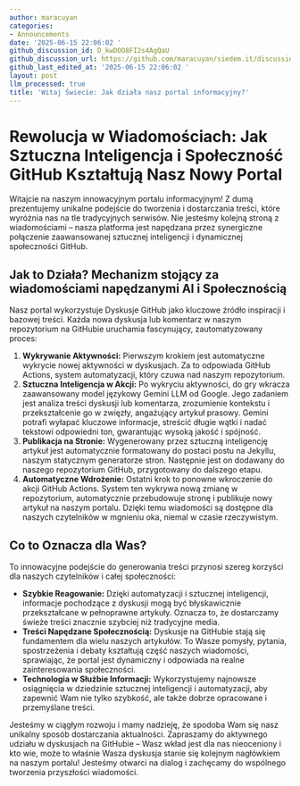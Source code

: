 ```yaml
---
author: maracuyan
categories:
- Announcements
date: '2025-06-15 22:06:02 '
github_discussion_id: D_kwDOO8FI2s4AgQaU
github_discussion_url: https://github.com/maracuyan/siedem.it/discussions/20
github_last_edited_at: '2025-06-15 22:06:02 '
layout: post
llm_processed: true
title: 'Witaj Świecie: Jak działa nasz portal informacyjny?'
---
```


# Rewolucja w Wiadomościach: Jak Sztuczna Inteligencja i Społeczność GitHub Kształtują Nasz Nowy Portal

Witajcie na naszym innowacyjnym portalu informacyjnym! Z dumą prezentujemy unikalne podejście do tworzenia i dostarczania treści, które wyróżnia nas na tle tradycyjnych serwisów. Nie jesteśmy kolejną stroną z wiadomościami – nasza platforma jest napędzana przez synergiczne połączenie zaawansowanej sztucznej inteligencji i dynamicznej społeczności GitHub.

## Jak to Działa? Mechanizm stojący za wiadomościami napędzanymi AI i Społecznością

Nasz portal wykorzystuje Dyskusje GitHub jako kluczowe źródło inspiracji i bazowej treści. Każda nowa dyskusja lub komentarz w naszym repozytorium na GitHubie uruchamia fascynujący, zautomatyzowany proces:

1.  **Wykrywanie Aktywności:** Pierwszym krokiem jest automatyczne wykrycie nowej aktywności w dyskusjach. Za to odpowiada GitHub Actions, system automatyzacji, który czuwa nad naszym repozytorium.
2.  **Sztuczna Inteligencja w Akcji:** Po wykryciu aktywności, do gry wkracza zaawansowany model językowy Gemini LLM od Google. Jego zadaniem jest analiza treści dyskusji lub komentarza, zrozumienie kontekstu i przekształcenie go w zwięzły, angażujący artykuł prasowy. Gemini potrafi wyłapać kluczowe informacje, streścić długie wątki i nadać tekstowi odpowiedni ton, gwarantując wysoką jakość i spójność.
3.  **Publikacja na Stronie:** Wygenerowany przez sztuczną inteligencję artykuł jest automatycznie formatowany do postaci postu na Jekyllu, naszym statycznym generatorze stron. Następnie jest on dodawany do naszego repozytorium GitHub, przygotowany do dalszego etapu.
4.  **Automatyczne Wdrożenie:** Ostatni krok to ponowne wkroczenie do akcji GitHub Actions. System ten wykrywa nową zmianę w repozytorium, automatycznie przebudowuje stronę i publikuje nowy artykuł na naszym portalu. Dzięki temu wiadomości są dostępne dla naszych czytelników w mgnieniu oka, niemal w czasie rzeczywistym.

## Co to Oznacza dla Was?

To innowacyjne podejście do generowania treści przynosi szereg korzyści dla naszych czytelników i całej społeczności:

*   **Szybkie Reagowanie:** Dzięki automatyzacji i sztucznej inteligencji, informacje pochodzące z dyskusji mogą być błyskawicznie przekształcane w pełnoprawne artykuły. Oznacza to, że dostarczamy świeże treści znacznie szybciej niż tradycyjne media.
*   **Treści Napędzane Społecznością:** Dyskusje na GitHubie stają się fundamentem dla wielu naszych artykułów. To Wasze pomysły, pytania, spostrzeżenia i debaty kształtują część naszych wiadomości, sprawiając, że portal jest dynamiczny i odpowiada na realne zainteresowania społeczności.
*   **Technologia w Służbie Informacji:** Wykorzystujemy najnowsze osiągnięcia w dziedzinie sztucznej inteligencji i automatyzacji, aby zapewnić Wam nie tylko szybkość, ale także dobrze opracowane i przemyślane treści.

Jesteśmy w ciągłym rozwoju i mamy nadzieję, że spodoba Wam się nasz unikalny sposób dostarczania aktualności. Zapraszamy do aktywnego udziału w dyskusjach na GitHubie – Wasz wkład jest dla nas nieoceniony i kto wie, może to właśnie Wasza dyskusja stanie się kolejnym nagłówkiem na naszym portalu! Jesteśmy otwarci na dialog i zachęcamy do wspólnego tworzenia przyszłości wiadomości.